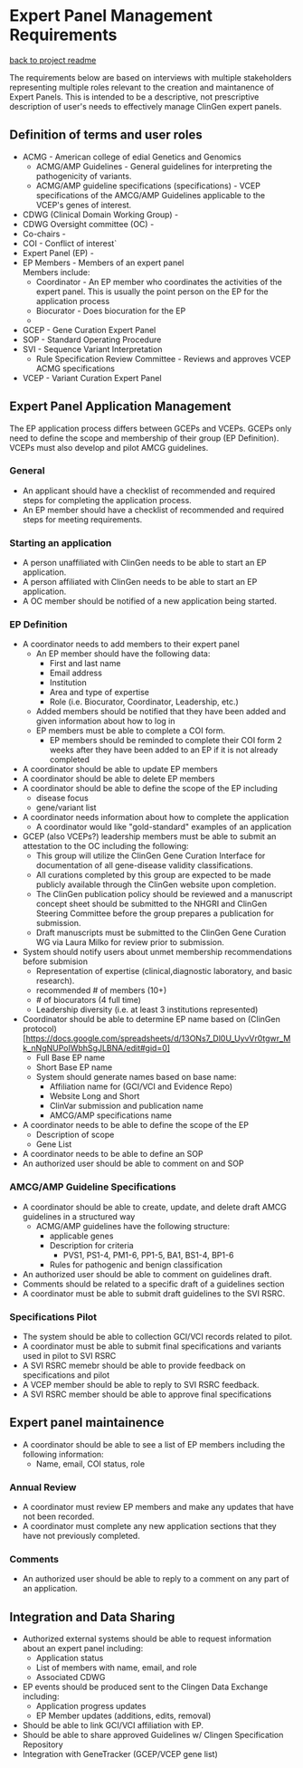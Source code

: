 # Expert Panel Management Requirements

[back to project readme](https://github.com/yugen/ep-management#readme)

The requirements below are based on interviews with multiple stakeholders representing multiple roles relevant to the creation and maintanence of Expert Panels.  This is intended to be a descriptive, not prescriptive description of user's needs to effectively manage ClinGen expert panels.

## Definition of terms and user roles
* ACMG - American college of edial Genetics and Genomics
  * ACMG/AMP Guidelines - General guidelines for interpreting the pathogenicity of variants.
  * ACMG/AMP guideline specifications (specifications) - VCEP specifications of the AMCG/AMP Guidelines applicable to the VCEP's genes of interest.
* CDWG (Clinical Domain Working Group) - 
* CDWG Oversight committee (OC) - 
* Co-chairs - 
* COI - Conflict of interest`
* Expert Panel (EP) - 
* EP Members - Members of an expert panel  
Members include:
  * Coordinator - An EP member who coordinates the activities of the expert panel.  This is usually the point person on the EP for the application process
  * Biocurator - Does biocuration for the EP
  * 
* GCEP - Gene Curation Expert Panel
* SOP - Standard Operating Procedure
* SVI - Sequence Variant Interpretation
  * Rule Specification Review Committee - Reviews and approves VCEP ACMG specifications 
* VCEP - Variant Curation Expert Panel


## Expert Panel Application Management
The EP application process differs between GCEPs and VCEPs.  GCEPs only need to define the scope and membership of their group (EP Definition).  VCEPs must also develop and pilot AMCG guidelines.  

### General
* An applicant should have a checklist of recommended and required steps for completing the application process.
* An EP member should have a checklist of recommended and required steps for meeting requirements.

### Starting an application
* A person unaffiliated with ClinGen needs to be able to start an EP application.
* A person affiliated with ClinGen needs to be able to start an EP application.
* A OC member should be notified of a new application being started.

### EP Definition
* A coordinator needs to add members to their expert panel
  * An EP member should have the following data:
    * First and last name
    * Email address
    * Institution
    * Area and type of expertise
    * Role (i.e. Biocurator, Coordinator, Leadership, etc.)
  * Added members should be notified that they have been added and given information about how to log in
  * EP members must be able to complete a COI form.
    * EP members should be reminded to complete their COI form 2 weeks after they have been added to an EP if it is not already completed
* A coordinator should be able to update EP members
* A coordinator should be able to delete EP members
* A coordinator should be able to define the scope of the EP including
  * disease focus
  * gene/variant list
* A coordinator needs information about how to complete the application
  * A coordinator would like "gold-standard" examples of an application
* GCEP (also VCEPs?) leadership members must be able to submit an attestation to the OC including the following:
  * This group will utilize the ClinGen Gene Curation Interface for documentation of all gene-disease validity classifications.
  * All curations completed by this group are expected to be made publicly available through the ClinGen website upon completion.
  * The ClinGen publication policy should be reviewed and a manuscript concept sheet should be submitted to the NHGRI and ClinGen Steering Committee before the group prepares a publication for submission.
  * Draft manuscripts must be submitted to the ClinGen Gene Curation WG via Laura Milko for review prior to submission.
* System should notify users about unmet membership recommendations before submision
  * Representation of expertise (clinical,diagnostic laboratory, and basic research).
  * recommended \# of members (10+)
  * \# of biocurators (4 full time)
  * Leadership diversity (i.e. at least 3 institutions represented)
* Coordinator should be able to determine EP name based on (ClinGen protocol)[https://docs.google.com/spreadsheets/d/13ONs7_Dl0U_UyvVr0tgwr_Mk_nNgNUPoIWbhSgJLBNA/edit#gid=0]
  * Full Base EP name
  * Short Base EP name
  * System should generate names based on base name:
    * Affiliation name for (GCI/VCI and Evidence Repo)
    * Website Long and Short
    * ClinVar submission and publication name
    * AMCG/AMP specifications name
* A coordinator needs to be able to define the scope of the EP
  * Description of scope
  * Gene List
* A coordinator needs to be able to define an SOP 
* An authorized user should be able to comment on and SOP

### AMCG/AMP Guideline Specifications
* A coordinator should be able to create, update, and delete draft AMCG guidelines in a structured way
  * ACMG/AMP guidelines have the following structure:
     * applicable genes
     * Description for criteria
        * PVS1, PS1-4, PM1-6, PP1-5, BA1, BS1-4, BP1-6
    * Rules for pathogenic and benign classification
* An authorized user should be able to comment on guidelines draft.
* Comments should be related to a specific draft of a guidelines section
* A coordinator must be able to submit draft guidelines to the SVI RSRC.

### Specifications Pilot
* The system should be able to collection GCI/VCI records related to pilot.
* A coordinator must be able to submit final specifications and variants used in pilot to SVI RSRC
* A SVI RSRC memebr should be able to provide feedback on specifications and pilot
* A VCEP member should be able to reply to SVI RSRC feedback.
* A SVI RSRC member should be able to approve final specifications

## Expert panel maintainence
* A coordinator should be able to see a list of EP members including the following information:
  * Name, email, COI status, role

### Annual Review
* A coordinator must review EP members and make any updates that have not been recorded.
* A coordinator must complete any new application sections that they have not previously completed.

### Comments
* An authorized user should be able to reply to a comment on any part of an application.

## Integration and Data Sharing
* Authorized external systems should be able to request information about an expert panel including:
  * Application status
  * List of members with name, email, and role
  * Associated CDWG
* EP events should be produced sent to the Clingen Data Exchange including:
  * Application progress updates
  * EP Member updates (additions, edits, removal)
* Should be able to link GCI/VCI affiliation with EP.
* Should be able to share approved Guidelines w/ Clingen Specification Repository
* Integration with GeneTracker (GCEP/VCEP gene list)
  